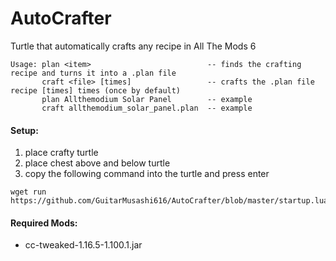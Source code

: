 # AutoCrafter
Turtle that automatically crafts any recipe in All The Mods 6

~~~
Usage: plan <item>                          -- finds the crafting recipe and turns it into a .plan file
       craft <file> [times]                 -- crafts the .plan file recipe [times] times (once by default)
       plan Allthemodium Solar Panel        -- example
       craft allthemodium_solar_panel.plan  -- example
~~~

#### Setup:
1) place crafty turtle
2) place chest above and below turtle 
3) copy the following command into the turtle and press enter
```
wget run https://github.com/GuitarMusashi616/AutoCrafter/blob/master/startup.lua
```

#### Required Mods:
* cc-tweaked-1.16.5-1.100.1.jar
